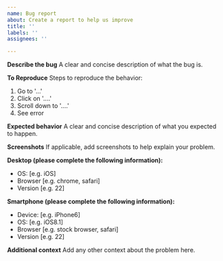 ```yaml
---
name: Bug report
about: Create a report to help us improve
title: ''
labels: ''
assignees: ''

---
```


**Describe the bug**
A clear and concise description of what the bug is.

**To Reproduce**
Steps to reproduce the behavior:

1. Go to '...'
2. Click on '....'
3. Scroll down to '....'
4. See error

**Expected behavior**
A clear and concise description of what you expected to happen.

**Screenshots**
If applicable, add screenshots to help explain your problem.

**Desktop (please complete the following information):**

-   OS: [e.g. iOS]
-   Browser [e.g. chrome, safari]
-   Version [e.g. 22]

**Smartphone (please complete the following information):**

-   Device: [e.g. iPhone6]
-   OS: [e.g. iOS8.1]
-   Browser [e.g. stock browser, safari]
-   Version [e.g. 22]

**Additional context**
Add any other context about the problem here.